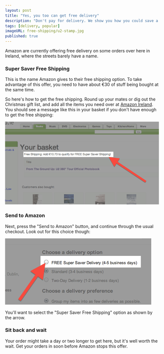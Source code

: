 ```yaml
---
layout: post
title: "Yes, you too can get free delivery"
description: "Don't pay for delivery. We show you how you could save a fortune, and get your stuff delivered to the door for free."
tags: [delivery, popular]
imageURL: free-shipping/u2-stamp.jpg
published: true
---
```


Amazon are currently offering free delivery on some orders over here in Ireland, where the streets barely have a name.

### Super Saver Free Shipping

This is the name Amazon gives to their free shipping option. To take advantage of this offer, you need to have about €30 of stuff being bought at the same time.

So here's how to get the free shipping. Round up your mates or dig out the Christmas gift list, and add all the items you need over at [Amazon Ireland](http://www.shopireland.ie). You should see a message like this in your basket if you don't have enough to get the free shipping:

![You may need to add more to your Shop Ireland shopping basket to qualify for Amazon's free shipping](/images/posts/free-shipping/basket.png)

### Send to Amazon

Next, press the "Send to Amazon" button, and continue through the usual checkout. Look out for this choice though:

![Select free delivery in the checkout](/images/posts/free-shipping/free-shipping.png)

You'll want to select the "Super Saver Free Shipping" option as shown by the arrow.

### Sit back and wait

Your order might take a day or two longer to get here, but it's well worth the wait. Get your orders in soon before Amazon stops this offer.